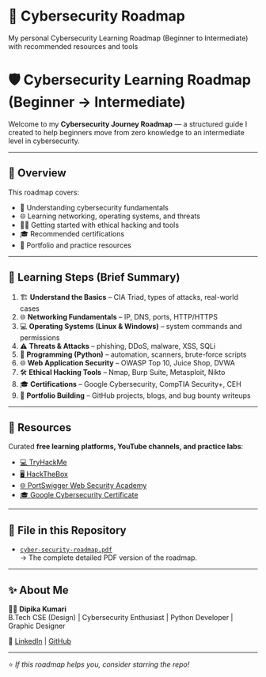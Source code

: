 # 🔐 Cybersecurity Roadmap
My personal Cybersecurity Learning Roadmap (Beginner to Intermediate) with recommended resources and tools

# 🛡️ Cybersecurity Learning Roadmap (Beginner → Intermediate)

Welcome to my **Cybersecurity Journey Roadmap** — a structured guide I created to help beginners move from zero knowledge to an intermediate level in cybersecurity.

---

## 📘 Overview
This roadmap covers:
- 🧠 Understanding cybersecurity fundamentals  
- 🌐 Learning networking, operating systems, and threats  
- 🕵️‍♀️ Getting started with ethical hacking and tools  
- 🎓 Recommended certifications  
- 📂 Portfolio and practice resources  

---

## 🚀 Learning Steps (Brief Summary)
1. 🏗️ **Understand the Basics** – CIA Triad, types of attacks, real-world cases  
2. 🌐 **Networking Fundamentals** – IP, DNS, ports, HTTP/HTTPS  
3. 💻 **Operating Systems (Linux & Windows)** – system commands and permissions  
4. ⚠️ **Threats & Attacks** – phishing, DDoS, malware, XSS, SQLi  
5. 🐍 **Programming (Python)** – automation, scanners, brute-force scripts  
6. 🌐 **Web Application Security** – OWASP Top 10, Juice Shop, DVWA  
7. 🛠️ **Ethical Hacking Tools** – Nmap, Burp Suite, Metasploit, Nikto  
8. 🎓 **Certifications** – Google Cybersecurity, CompTIA Security+, CEH  
9. 📂 **Portfolio Building** – GitHub projects, blogs, and bug bounty writeups  

---

## 🧰 Resources
Curated **free learning platforms, YouTube channels, and practice labs**:
- [💻 TryHackMe](https://tryhackme.com/)  
- [🖥️ HackTheBox](https://academy.hackthebox.com/)  
- [🌐 PortSwigger Web Security Academy](https://portswigger.net/web-security)  
- [🎓 Google Cybersecurity Certificate](https://grow.google/certificates/cybersecurity/)  

---

## 📂 File in this Repository
- [`cyber-security-roadmap.pdf`](./cyber-security-roadmap.pdf)  
  → The complete detailed PDF version of the roadmap.

---

## ✨ About Me
👩‍💻 **Dipika Kumari**  
B.Tech CSE (Design) | Cybersecurity Enthusiast | Python Developer | Graphic Designer  

🔗 [LinkedIn](https://www.linkedin.com/in/dipika-164211323/) | [GitHub](https://github.com/dipikakumar101)

---

⭐ *If this roadmap helps you, consider starring the repo!*
